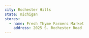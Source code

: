 ```yaml
---
city: Rochester Hills
state: michigan
stores:
  - name: Fresh Thyme Farmers Market
    address: 2025 S. Rochester Road
---
```

